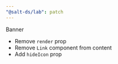 ```yaml
---
"@salt-ds/lab": patch
---
```


Banner

- Remove `render` prop
- Remove `Link` component from content
- Add `hideIcon` prop
